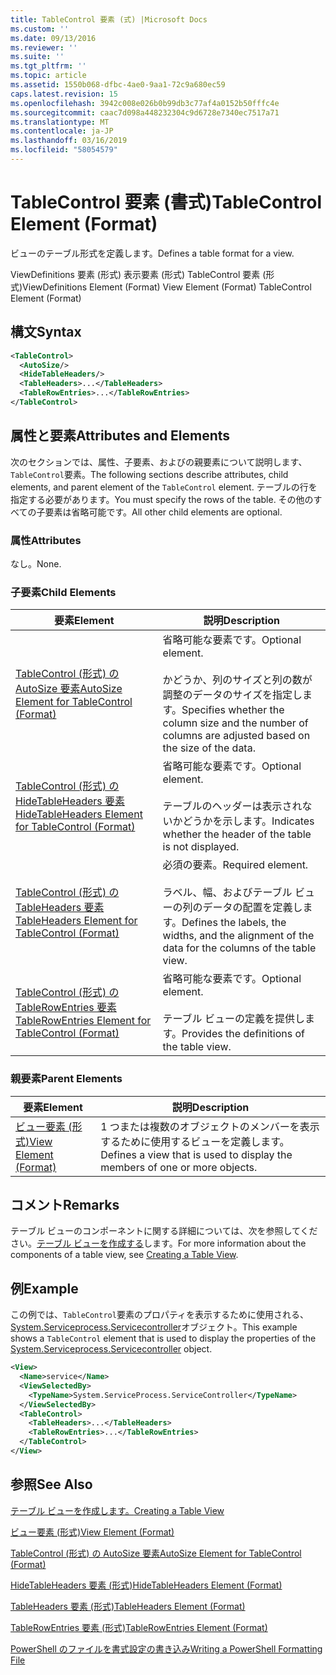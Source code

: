 ```yaml
---
title: TableControl 要素 (式) |Microsoft Docs
ms.custom: ''
ms.date: 09/13/2016
ms.reviewer: ''
ms.suite: ''
ms.tgt_pltfrm: ''
ms.topic: article
ms.assetid: 1550b068-dfbc-4ae0-9aa1-72c9a680ec59
caps.latest.revision: 15
ms.openlocfilehash: 3942c008e026b0b99db3c77af4a0152b50fffc4e
ms.sourcegitcommit: caac7d098a448232304c9d6728e7340ec7517a71
ms.translationtype: MT
ms.contentlocale: ja-JP
ms.lasthandoff: 03/16/2019
ms.locfileid: "58054579"
---
```

# <a name="tablecontrol-element-format"></a><span data-ttu-id="be226-102">TableControl 要素 (書式)</span><span class="sxs-lookup"><span data-stu-id="be226-102">TableControl Element (Format)</span></span>

<span data-ttu-id="be226-103">ビューのテーブル形式を定義します。</span><span class="sxs-lookup"><span data-stu-id="be226-103">Defines a table format for a view.</span></span>

<span data-ttu-id="be226-104">ViewDefinitions 要素 (形式) 表示要素 (形式) TableControl 要素 (形式)</span><span class="sxs-lookup"><span data-stu-id="be226-104">ViewDefinitions Element (Format) View Element (Format) TableControl Element (Format)</span></span>

## <a name="syntax"></a><span data-ttu-id="be226-105">構文</span><span class="sxs-lookup"><span data-stu-id="be226-105">Syntax</span></span>

```xml
<TableControl>
  <AutoSize/>
  <HideTableHeaders/>
  <TableHeaders>...</TableHeaders>
  <TableRowEntries>...</TableRowEntries>
</TableControl>

```

## <a name="attributes-and-elements"></a><span data-ttu-id="be226-106">属性と要素</span><span class="sxs-lookup"><span data-stu-id="be226-106">Attributes and Elements</span></span>

<span data-ttu-id="be226-107">次のセクションでは、属性、子要素、およびの親要素について説明します、`TableControl`要素。</span><span class="sxs-lookup"><span data-stu-id="be226-107">The following sections describe attributes, child elements, and parent element of the `TableControl` element.</span></span> <span data-ttu-id="be226-108">テーブルの行を指定する必要があります。</span><span class="sxs-lookup"><span data-stu-id="be226-108">You must specify the rows of the table.</span></span> <span data-ttu-id="be226-109">その他のすべての子要素は省略可能です。</span><span class="sxs-lookup"><span data-stu-id="be226-109">All other child elements are optional.</span></span>

### <a name="attributes"></a><span data-ttu-id="be226-110">属性</span><span class="sxs-lookup"><span data-stu-id="be226-110">Attributes</span></span>

<span data-ttu-id="be226-111">なし。</span><span class="sxs-lookup"><span data-stu-id="be226-111">None.</span></span>

### <a name="child-elements"></a><span data-ttu-id="be226-112">子要素</span><span class="sxs-lookup"><span data-stu-id="be226-112">Child Elements</span></span>

|<span data-ttu-id="be226-113">要素</span><span class="sxs-lookup"><span data-stu-id="be226-113">Element</span></span>|<span data-ttu-id="be226-114">説明</span><span class="sxs-lookup"><span data-stu-id="be226-114">Description</span></span>|
|-------------|-----------------|
|[<span data-ttu-id="be226-115">TableControl (形式) の AutoSize 要素</span><span class="sxs-lookup"><span data-stu-id="be226-115">AutoSize Element for TableControl (Format)</span></span>](./autosize-element-for-tablecontrol-format.md)|<span data-ttu-id="be226-116">省略可能な要素です。</span><span class="sxs-lookup"><span data-stu-id="be226-116">Optional element.</span></span><br /><br /> <span data-ttu-id="be226-117">かどうか、列のサイズと列の数が調整のデータのサイズを指定します。</span><span class="sxs-lookup"><span data-stu-id="be226-117">Specifies whether the column size and the number of columns are adjusted based on the size of the data.</span></span>|
|[<span data-ttu-id="be226-118">TableControl (形式) の HideTableHeaders 要素</span><span class="sxs-lookup"><span data-stu-id="be226-118">HideTableHeaders Element for TableControl (Format)</span></span>](./hidetableheaders-element-format.md)|<span data-ttu-id="be226-119">省略可能な要素です。</span><span class="sxs-lookup"><span data-stu-id="be226-119">Optional element.</span></span><br /><br /> <span data-ttu-id="be226-120">テーブルのヘッダーは表示されないかどうかを示します。</span><span class="sxs-lookup"><span data-stu-id="be226-120">Indicates whether the header of the table is not displayed.</span></span>|
|[<span data-ttu-id="be226-121">TableControl (形式) の TableHeaders 要素</span><span class="sxs-lookup"><span data-stu-id="be226-121">TableHeaders Element for TableControl (Format)</span></span>](./tableheaders-element-format.md)|<span data-ttu-id="be226-122">必須の要素。</span><span class="sxs-lookup"><span data-stu-id="be226-122">Required element.</span></span><br /><br /> <span data-ttu-id="be226-123">ラベル、幅、およびテーブル ビューの列のデータの配置を定義します。</span><span class="sxs-lookup"><span data-stu-id="be226-123">Defines the labels, the widths, and the alignment of the data for the columns of the table view.</span></span>|
|[<span data-ttu-id="be226-124">TableControl (形式) の TableRowEntries 要素</span><span class="sxs-lookup"><span data-stu-id="be226-124">TableRowEntries Element for TableControl (Format)</span></span>](./tablerowentries-element-for-tablecontrol-format.md)|<span data-ttu-id="be226-125">省略可能な要素です。</span><span class="sxs-lookup"><span data-stu-id="be226-125">Optional element.</span></span><br /><br /> <span data-ttu-id="be226-126">テーブル ビューの定義を提供します。</span><span class="sxs-lookup"><span data-stu-id="be226-126">Provides the definitions of the table view.</span></span>|

### <a name="parent-elements"></a><span data-ttu-id="be226-127">親要素</span><span class="sxs-lookup"><span data-stu-id="be226-127">Parent Elements</span></span>

|<span data-ttu-id="be226-128">要素</span><span class="sxs-lookup"><span data-stu-id="be226-128">Element</span></span>|<span data-ttu-id="be226-129">説明</span><span class="sxs-lookup"><span data-stu-id="be226-129">Description</span></span>|
|-------------|-----------------|
|[<span data-ttu-id="be226-130">ビュー要素 (形式)</span><span class="sxs-lookup"><span data-stu-id="be226-130">View Element (Format)</span></span>](./view-element-format.md)|<span data-ttu-id="be226-131">1 つまたは複数のオブジェクトのメンバーを表示するために使用するビューを定義します。</span><span class="sxs-lookup"><span data-stu-id="be226-131">Defines a view that is used to display the members of one or more objects.</span></span>|

## <a name="remarks"></a><span data-ttu-id="be226-132">コメント</span><span class="sxs-lookup"><span data-stu-id="be226-132">Remarks</span></span>

<span data-ttu-id="be226-133">テーブル ビューのコンポーネントに関する詳細については、次を参照してください。[テーブル ビューを作成する](./creating-a-table-view.md)します。</span><span class="sxs-lookup"><span data-stu-id="be226-133">For more information about the components of a table view, see [Creating a Table View](./creating-a-table-view.md).</span></span>

## <a name="example"></a><span data-ttu-id="be226-134">例</span><span class="sxs-lookup"><span data-stu-id="be226-134">Example</span></span>

<span data-ttu-id="be226-135">この例では、`TableControl`要素のプロパティを表示するために使用される、 [System.Serviceprocess.Servicecontroller](/dotnet/api/System.ServiceProcess.ServiceController)オブジェクト。</span><span class="sxs-lookup"><span data-stu-id="be226-135">This example shows a `TableControl` element that is used to display the properties of the [System.Serviceprocess.Servicecontroller](/dotnet/api/System.ServiceProcess.ServiceController) object.</span></span>

```xml
<View>
  <Name>service</Name>
  <ViewSelectedBy>
    <TypeName>System.ServiceProcess.ServiceController</TypeName>
  </ViewSelectedBy>
  <TableControl>
    <TableHeaders>...</TableHeaders>
    <TableRowEntries>...</TableRowEntries>
  </TableControl>
</View>

```

## <a name="see-also"></a><span data-ttu-id="be226-136">参照</span><span class="sxs-lookup"><span data-stu-id="be226-136">See Also</span></span>

[<span data-ttu-id="be226-137">テーブル ビューを作成します。</span><span class="sxs-lookup"><span data-stu-id="be226-137">Creating a Table View</span></span>](./creating-a-table-view.md)

[<span data-ttu-id="be226-138">ビュー要素 (形式)</span><span class="sxs-lookup"><span data-stu-id="be226-138">View Element (Format)</span></span>](./view-element-format.md)

[<span data-ttu-id="be226-139">TableControl (形式) の AutoSize 要素</span><span class="sxs-lookup"><span data-stu-id="be226-139">AutoSize Element for TableControl (Format)</span></span>](./autosize-element-for-tablecontrol-format.md)

[<span data-ttu-id="be226-140">HideTableHeaders 要素 (形式)</span><span class="sxs-lookup"><span data-stu-id="be226-140">HideTableHeaders Element (Format)</span></span>](./hidetableheaders-element-format.md)

[<span data-ttu-id="be226-141">TableHeaders 要素 (形式)</span><span class="sxs-lookup"><span data-stu-id="be226-141">TableHeaders Element (Format)</span></span>](./tableheaders-element-format.md)

[<span data-ttu-id="be226-142">TableRowEntries 要素 (形式)</span><span class="sxs-lookup"><span data-stu-id="be226-142">TableRowEntries Element (Format)</span></span>](./tablerowentries-element-for-tablecontrol-format.md)

[<span data-ttu-id="be226-143">PowerShell のファイルを書式設定の書き込み</span><span class="sxs-lookup"><span data-stu-id="be226-143">Writing a PowerShell Formatting File</span></span>](./writing-a-powershell-formatting-file.md)
